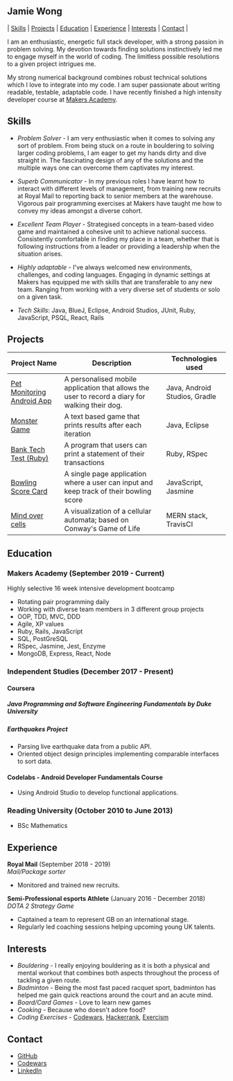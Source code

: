 ## Jamie Wong

| [Skills](#Skills) | [Projects](#Projects) | [Education](#Education) | [Experience](#Experience) | [Interests](#Interests) | [Contact](#Contacts) |

I am an enthusiastic, energetic full stack developer, with a strong passion in problem solving. My devotion towards finding solutions instinctively led me to engage myself in the world of coding. The limitless possible resolutions to a given project intrigues me.

My strong numerical background combines robust technical solutions which I love to integrate into my code. I am super passionate about writing readable, testable, adaptable code. I have recently finished a high intensity developer course at [Makers Academy](https://makers.tech/).

## Skills

- *Problem Solver* - I am very enthusiastic when it comes to solving any sort of problem. From being stuck on a route in bouldering to solving larger coding problems, I am eager to get my hands dirty and dive straight in. The fascinating design of any of the solutions and the multiple ways one can overcome them captivates my interest.
- *Superb Communicator* - In my previous roles I have learnt how to interact with different levels of management, from training new recruits at Royal Mail to reporting back to senior members at the warehouse. Vigorous pair programming exercises at Makers have taught me how to convey my ideas amongst a diverse cohort.
- *Excellent Team Player* - Strategised concepts in a team-based video game and maintained a cohesive unit to achieve national success. Consistently comfortable in finding my place in a team, whether that is following instructions from a leader or providing a leadership when the situation arises.
- *Highly adaptable* - I've always welcomed new environments, challenges, and coding languages. Engaging in dynamic settings at Makers has equipped me with skills that are transferable to any new team. Ranging from working with a very diverse set of students or solo on a given task.

- *Tech Skills*: Java, BlueJ, Eclipse, Android Studios, JUnit, Ruby, JavaScript, PSQL, React, Rails

## Projects

| Project Name | Description | Technologies used |
|--------------|-------------|-------------------|
| [Pet Monitoring Android App](https://github.com/Jamie95187/PetMonitoring) | A personalised mobile application that allows the user to record a diary for walking their dog. | Java, Android Studios, Gradle |
| [Monster Game](https://github.com/Jamie95187/Monster_game) | A text based game that prints results after each iteration | Java, Eclipse |
| [Bank Tech Test (Ruby)](https://github.com/Jamie95187/BankTechTest) | A program that users can print a statement of their transactions | Ruby, RSpec |
| [Bowling Score Card](https://github.com/Jamie95187/bowling-challenge) | A single page application where a user can input and keep track of their bowling score | JavaScript, Jasmine |
| [Mind over cells](https://github.com/Hyan18/the-css) | A visualization of a cellular automata; based on Conway's Game of Life | MERN stack, TravisCI |

## Education

### Makers Academy (September 2019 - Current)

Highly selective 16 week intensive development bootcamp

- Rotating pair programming daily
- Working with diverse team members in 3 different group projects
- OOP, TDD, MVC, DDD
- Agile, XP values
- Ruby, Rails, JavaScript
- SQL, PostGreSQL
- RSpec, Jasmine, Jest, Enzyme
- MongoDB, Express, React, Node

### Independent Studies (December 2017 - Present)

#### Coursera

##### Java Programming and Software Engineering Fundamentals by Duke University

##### Earthquakes Project

- Parsing live earthquake data from a public API.
- Oriented object design principles implementing comparable interfaces to sort data.

#### Codelabs - Android Developer Fundamentals Course

- Using Android Studio to develop functional applications.

### Reading University (October 2010 to June 2013)

 - BSc Mathematics

## Experience

**Royal Mail** (September 2018 -  2019)    
*Mail/Package sorter*

- Monitored and trained new recruits.

**Semi-Professional esports Athlete** (January 2016 - December 2018)   
*DOTA 2 Strategy Game*

- Captained a team to represent GB on an international stage.
- Regularly led coaching sessions helping upcoming young UK talents.

## Interests

 - *Bouldering* - I really enjoying bouldering as it is both a physical and mental workout that combines both aspects throughout the process of tackling a given route.
 - *Badminton* - Being the most fast paced racquet sport, badminton has helped me gain quick reactions around the court and an acute mind.
 - *Board/Card Games* - Love to learn new games
 - *Cooking* - Because who doesn't adore food?
 - *Coding Exercises* - [Codewars](https://www.codewars.com/kata/the-observed-pin/ruby), [Hackerrank](https://www.hackerrank.com/), [Exercism](https://exercism.io/my/tracks/ruby)

## Contact

- [GitHub](https://github.com/Jamie95187)
- [Codewars](https://www.codewars.com/users/jamiewong95187)
- [LinkedIn](https://www.linkedin.com/in/jamie-wong-1509911a2/)
